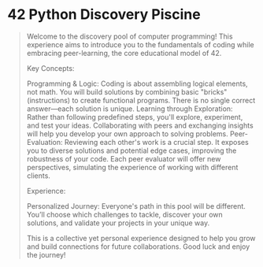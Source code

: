 # 42 Python Discovery Piscine

>Welcome to the discovery pool of computer programming! This experience aims to introduce you to the fundamentals of coding while embracing peer-learning, the core educational model of 42.
>
>Key Concepts:
>
>    Programming & Logic: Coding is about assembling logical elements, not math. You will build solutions by combining basic "bricks" (instructions) to create functional programs. There is no single correct answer—each solution is unique.
>    Learning through Exploration: Rather than following predefined steps, you'll explore, experiment, and test your ideas. Collaborating with peers and exchanging insights will help you develop your own approach to solving problems.
>    Peer-Evaluation: Reviewing each other's work is a crucial step. It exposes you to diverse solutions and potential edge cases, improving the robustness of your code. Each peer evaluator will offer new perspectives, simulating the experience of working with different clients.
>
>Experience:
>
>    Personalized Journey: Everyone's path in this pool will be different. You’ll choose which challenges to tackle, discover your own solutions, and validate your projects in your unique way.
>
>This is a collective yet personal experience designed to help you grow and build connections for future collaborations. Good luck and enjoy the journey!
